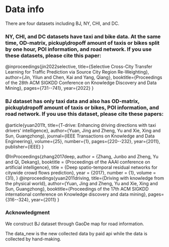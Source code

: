 # Data info

There are four datasets including BJ, NY, CHI, and DC. 

### NY, CHI, and DC datasets have taxi and bike data.  At the same time, OD-matrix, pickup\dropoff amount of taxis or bikes split by one hour, POI information, and road network. If you use these datasets, please cite this paper:

@inproceedings{jin2022selective,
  title={Selective Cross-City Transfer Learning for Traffic Prediction via Source City Region Re-Weighting},
  author={Jin, Yilun and Chen, Kai and Yang, Qiang},
  booktitle={Proceedings of the 28th ACM SIGKDD Conference on Knowledge Discovery and Data Mining},
  pages={731--741},
  year={2022}
}

### BJ dataset has only taxi data and also has OD-matrix, pickup\dropoff amount of taxis or bikes, POI information, and road network. If you use this dataset, please cite these papers:

@article{yuan2011t,
  title={T-drive: Enhancing driving directions with taxi drivers' intelligence},
  author={Yuan, Jing and Zheng, Yu and Xie, Xing and Sun, Guangzhong},
  journal={IEEE Transactions on Knowledge and Data Engineering},
  volume={25},
  number={1},
  pages={220--232},
  year={2011},
  publisher={IEEE}
}

@InProceedings{zhang2017deep,
  author    = {Zhang, Junbo and Zheng, Yu and Qi, Dekang},
  booktitle = {Proceedings of the AAAI conference on artificial intelligence},
  title     = {Deep spatio-temporal residual networks for citywide crowd flows prediction},
  year      = {2017},
  number    = {1},
  volume    = {31},
}
@inproceedings{yuan2011driving,
  title={Driving with knowledge from the physical world},
  author={Yuan, Jing and Zheng, Yu and Xie, Xing and Sun, Guangzhong},
  booktitle={Proceedings of the 17th ACM SIGKDD international conference on Knowledge discovery and data mining},
  pages={316--324},
  year={2011}
}


### Acknowledgment

We construct BJ dataset through GaoDe map for road information.

The data_new is the new collected data by paid api while the data is collected by hand-making.
